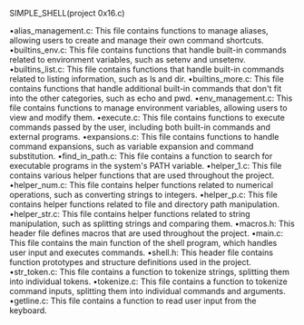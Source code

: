 SIMPLE_SHELL(project 0x16.c)

•alias_management.c: This file contains functions to manage aliases, allowing users to create and manage their own command shortcuts.
•builtins_env.c: This file contains functions that handle built-in commands related to environment variables, such as setenv and unsetenv.
•builtins_list.c: This file contains functions that handle built-in commands related to listing information, such as ls and dir.
•builtins_more.c: This file contains functions that handle additional built-in commands that don't fit into the other categories, such as echo and pwd.
•env_management.c: This file contains functions to manage environment variables, allowing users to view and modify them.
•execute.c: This file contains functions to execute commands passed by the user, including both built-in commands and external programs.
•expansions.c: This file contains functions to handle command expansions, such as variable expansion and command substitution.
•find_in_path.c: This file contains a function to search for executable programs in the system's PATH variable.
•helper_1.c: This file contains various helper functions that are used throughout the project.
•helper_num.c: This file contains helper functions related to numerical operations, such as converting strings to integers.
•helper_p.c: This file contains helper functions related to file and directory path manipulation.
•helper_str.c: This file contains helper functions related to string manipulation, such as splitting strings and comparing them.
•macros.h: This header file defines macros that are used throughout the project.
•main.c: This file contains the main function of the shell program, which handles user input and executes commands.
•shell.h: This header file contains function prototypes and structure definitions used in the project.
•str_token.c: This file contains a function to tokenize strings, splitting them into individual tokens.
•tokenize.c: This file contains a function to tokenize command inputs, splitting them into individual commands and arguments.
•getline.c: This file contains a function to read user input from the keyboard.

